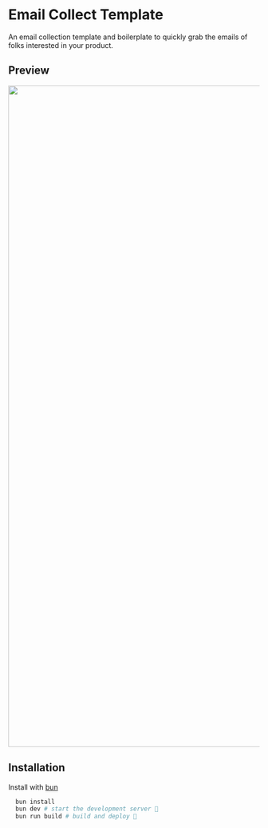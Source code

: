 # Email Collect Template

An email collection template and boilerplate to quickly grab the emails of folks interested in your product.


## Preview 

<center><img width="2560" height="1324" alt="image" src="https://github.com/user-attachments/assets/30e1eceb-5e67-4ffe-a458-6258820bab14" /></center>


## Installation

Install with [bun](https://bun.com/)

```bash
  bun install
  bun dev # start the development server 🚧
  bun run build # build and deploy 🚀
```
